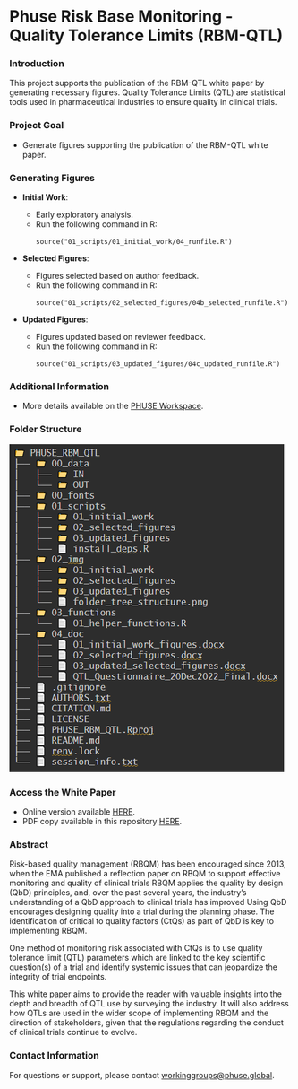 # Phuse Risk Base Monitoring - Quality Tolerance Limits (RBM-QTL)

### Introduction
This project supports the publication of the RBM-QTL white paper by generating necessary figures. Quality Tolerance Limits (QTL) are statistical tools used in pharmaceutical industries to ensure quality in clinical trials.

### Project Goal

- Generate figures supporting the publication of the RBM-QTL white paper.

### Generating Figures

- **Initial Work**:
    - Early exploratory analysis.
    - Run the following command in R:
      ```
      source("01_scripts/01_initial_work/04_runfile.R")
      ```

- **Selected Figures**:
    - Figures selected based on author feedback.
    - Run the following command in R:
      ```
      source("01_scripts/02_selected_figures/04b_selected_runfile.R")
      ```

- **Updated Figures**:
    - Figures updated based on reviewer feedback.
    - Run the following command in R:
      ```
      source("01_scripts/03_updated_figures/04c_updated_runfile.R")
      ```

### Additional Information

- More details available on the [PHUSE Workspace](https://advance.phuse.global/display/WEL/Quality+Tolerance+Limits).

### Folder Structure

![](02_img/folder_tree_stucture.png)


### Access the White Paper

- Online version available [HERE](https://phuse.s3.eu-central-1.amazonaws.com/Deliverables/Risk+Based+Monitoring/WP-084.pdf).
- PDF copy available in this repository [HERE](04_doc/WP-084.pdf).

### Abstract

Risk-based quality management (RBQM) has been encouraged since 2013, when the EMA published a reflection paper on RBQM to support effective monitoring and quality of clinical trials RBQM applies the quality by design (QbD) principles, and, over the past several years, the industry’s understanding of a QbD approach to clinical trials has improved  Using QbD encourages designing quality into a trial during the planning phase. The identification of critical to quality factors (CtQs) as part of QbD is key to implementing RBQM.

One method of monitoring risk associated with CtQs is to use quality tolerance limit (QTL) parameters which are linked to the key scientific question(s) of a trial and identify systemic issues that can jeopardize the integrity of trial endpoints.

This white paper aims to provide the reader with valuable insights into the depth and breadth of QTL use by surveying the industry. It will also address how QTLs are used in the wider scope of implementing RBQM and the direction of stakeholders, given that the regulations regarding the conduct of clinical trials continue to evolve.


### Contact Information

For questions or support, please contact workinggroups@phuse.global.
